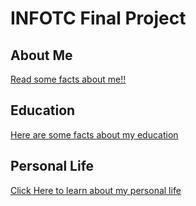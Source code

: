 
# INFOTC Final Project

## **About Me**
[Read some facts about me!!](aboutme.md)
## **Education**
[Here are some facts about my education](education.md)

## **Personal Life**
[Click Here to learn about my personal life](personal.md)

